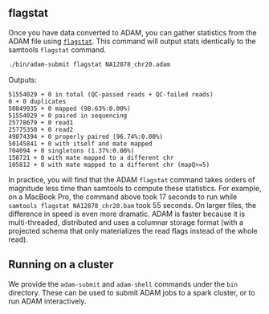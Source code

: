 ## flagstat

Once you have data converted to ADAM, you can gather statistics from the ADAM
file using [`flagstat`](#flagstat). This command will output stats identically
to the samtools `flagstat` command.

```bash
./bin/adam-submit flagstat NA12878_chr20.adam
```
Outputs:
```
51554029 + 0 in total (QC-passed reads + QC-failed reads)
0 + 0 duplicates
50849935 + 0 mapped (98.63%:0.00%)
51554029 + 0 paired in sequencing
25778679 + 0 read1
25775350 + 0 read2
49874394 + 0 properly paired (96.74%:0.00%)
50145841 + 0 with itself and mate mapped
704094 + 0 singletons (1.37%:0.00%)
158721 + 0 with mate mapped to a different chr
105812 + 0 with mate mapped to a different chr (mapQ>=5)
```

In practice, you will find that the ADAM `flagstat` command takes orders of magnitude less
time than samtools to compute these statistics. For example, on a MacBook Pro, the command 
above took 17 seconds to run while `samtools flagstat NA12878_chr20.bam` took 55 seconds.
On larger files, the difference in speed is even more dramatic. ADAM is faster because
it is multi-threaded, distributed and uses a columnar storage format (with a projected
schema that only materializes the read flags instead of the whole read). 

## Running on a cluster

We provide the `adam-submit` and `adam-shell` commands under the `bin` directory. These can
be used to submit ADAM jobs to a spark cluster, or to run ADAM interactively.
